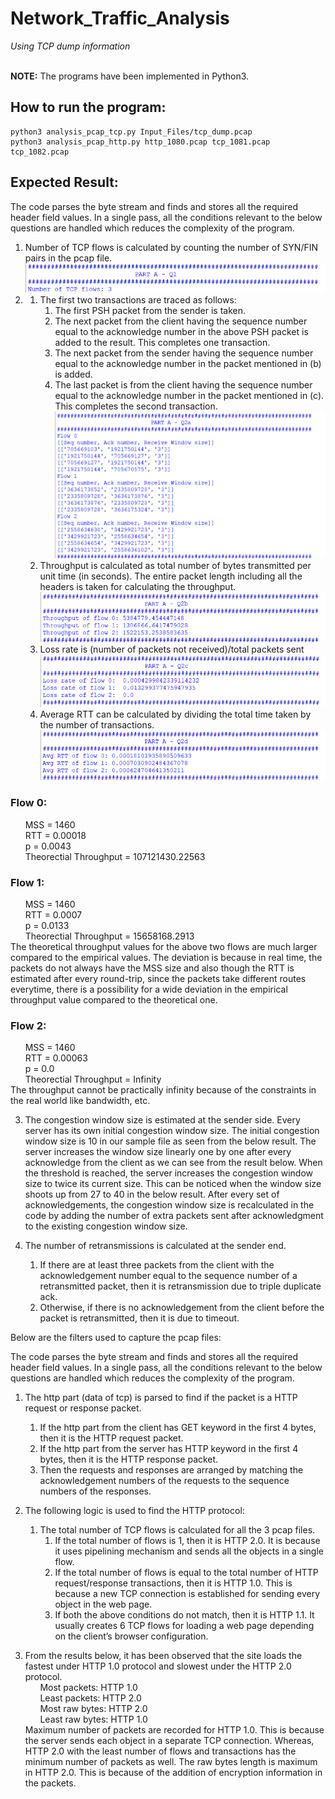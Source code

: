# Network_Traffic_Analysis
*Using TCP dump information* <br> <br>

**NOTE:** The programs have been implemented in Python3.

## How to run the program:
	python3 analysis_pcap_tcp.py Input_Files/tcp_dump.pcap
	python3 analysis_pcap_http.py http_1080.pcap tcp_1081.pcap tcp_1082.pcap
	
## Expected Result:

The code parses the byte stream and finds and stores all the required header field values. In a single pass, all the conditions relevant to the below questions are handled which reduces the complexity of the program.
1.	Number of TCP flows is calculated by counting the number of SYN/FIN pairs in the pcap file.
![GitHub Logo](/images/Picture1.png)
2.	
	1.	The first two transactions are traced as follows:
		1.	The first PSH packet from the sender is taken.
		2.	The next packet from the client having the sequence number equal to the acknowledge number in the above PSH packet is added to the result. This completes one transaction.
		3.	The next packet from the sender having the sequence number equal to the acknowledge number in the packet mentioned in (b) is added. 
		4.	The last packet is from the client having the sequence number equal to the acknowledge number in the packet mentioned in (c). This completes the second transaction.
![GitHub Logo](/images/Picture2.png)
	1.	Throughput is calculated as total number of bytes transmitted per unit time (in seconds). The entire packet length including all the headers is taken for calculating the throughput.
![GitHub Logo](/images/Picture3.png)
	1.	Loss rate is (number of packets not received)/total packets sent
![GitHub Logo](/images/Picture4.png)
	1.	Average RTT can be calculated by dividing the total time taken by the number of transactions.
![GitHub Logo](/images/Picture5.png)
### Flow 0:
&nbsp;&nbsp;&nbsp;&nbsp;&nbsp;&nbsp;MSS = 1460 <br>
&nbsp;&nbsp;&nbsp;&nbsp;&nbsp;&nbsp;RTT = 0.00018 <br>
&nbsp;&nbsp;&nbsp;&nbsp;&nbsp;&nbsp;p = 0.0043 <br>
&nbsp;&nbsp;&nbsp;&nbsp;&nbsp;&nbsp;Theorectial Throughput = 107121430.22563
### Flow 1:
&nbsp;&nbsp;&nbsp;&nbsp;&nbsp;&nbsp;MSS = 1460 <br>
&nbsp;&nbsp;&nbsp;&nbsp;&nbsp;&nbsp;RTT = 0.0007 <br>
&nbsp;&nbsp;&nbsp;&nbsp;&nbsp;&nbsp;p = 0.0133 <br>
&nbsp;&nbsp;&nbsp;&nbsp;&nbsp;&nbsp;Theorectial Throughput = 15658168.2913 <br>
The theoretical throughput values for the above two flows are much larger compared to the empirical values. The deviation is because in real time, the packets do not always have the MSS size and also though the RTT is estimated after every round-trip, since the packets take different routes everytime, there is a possibility for a wide deviation in the empirical throughput value compared to the theoretical one.
### Flow 2:
&nbsp;&nbsp;&nbsp;&nbsp;&nbsp;&nbsp;MSS = 1460 <br>
&nbsp;&nbsp;&nbsp;&nbsp;&nbsp;&nbsp;RTT = 0.00063 <br>
&nbsp;&nbsp;&nbsp;&nbsp;&nbsp;&nbsp;p = 0.0 <br>
&nbsp;&nbsp;&nbsp;&nbsp;&nbsp;&nbsp;Theorectial Throughput = Infinity <br>
The throughput cannot be practically infinity because of the constraints in the real world like bandwidth, etc.

3.	The congestion window size is estimated at the sender side. Every server has its own initial congestion window size. The initial congestion window size is 10 in our sample file as seen from the below result. The server increases the window size linearly one by one after every acknowledge from the client as we can see from the result below. When the threshold is reached, the server increases the congestion window size to twice its current size. This can be noticed when the window size shoots up from 27 to 40 in the below result.
After every set of acknowledgements, the congestion window size is recalculated in the code by adding the number of extra packets sent after acknowledgment to the existing congestion window size.
 

4.	The number of retransmissions is calculated at the sender end.
	1.	If there are at least three packets from the client with the acknowledgement number equal to the sequence number of a retransmitted packet, then it is retransmission due to triple duplicate ack.
	1.	Otherwise, if there is no acknowledgement from the client before the packet is retransmitted, then it is due to timeout.

Below are the filters used to capture the pcap files: <br>

 
The code parses the byte stream and finds and stores all the required header field values. In a single pass, all the conditions relevant to the below questions are handled which reduces the complexity of the program.
1.	The http part (data of tcp) is parsed to find if the packet is a HTTP request or response packet.
	1.	If the http part from the client has GET keyword in the first 4 bytes, then it is the HTTP request packet.
	1.	If the http part from the server has HTTP keyword in the first 4 bytes, then it is the HTTP response packet.
	1.	Then the requests and responses are arranged by matching the acknowledgement numbers of the requests to the sequence numbers of the responses.
 
 
2.	The following logic is used to find the HTTP protocol:
	1.	The total number of TCP flows is calculated for all the 3 pcap files.
		1.	If the total number of flows is 1, then it is HTTP 2.0. It is because it uses pipelining mechanism and sends all the objects in a single flow.
		1.	If the total number of flows is equal to the total number of HTTP request/response transactions, then it is HTTP 1.0. This is because a new TCP connection is established for sending every object in the web page.
		1.	If both the above conditions do not match, then it is HTTP 1.1. It usually creates 6 TCP flows for loading a web page depending on the client’s browser configuration.
 
3.	From the results below, it has been observed that the site loads the fastest under HTTP 1.0 protocol and slowest under the HTTP 2.0 protocol. <br>
&nbsp;&nbsp;&nbsp;&nbsp;&nbsp;&nbsp;Most packets: HTTP 1.0 <br>
&nbsp;&nbsp;&nbsp;&nbsp;&nbsp;&nbsp;Least packets: HTTP 2.0 <br>
&nbsp;&nbsp;&nbsp;&nbsp;&nbsp;&nbsp;Most raw bytes: HTTP 2.0 <br>
&nbsp;&nbsp;&nbsp;&nbsp;&nbsp;&nbsp;Least raw bytes: HTTP 1.0 <br>
	Maximum number of packets are recorded for HTTP 1.0. This is because the server sends each object in a separate TCP connection. Whereas, HTTP 2.0 with the least number of flows and transactions has the minimum number of packets as well.
	The raw bytes length is maximum in HTTP 2.0. This is because of the addition of encryption information in the packets.
